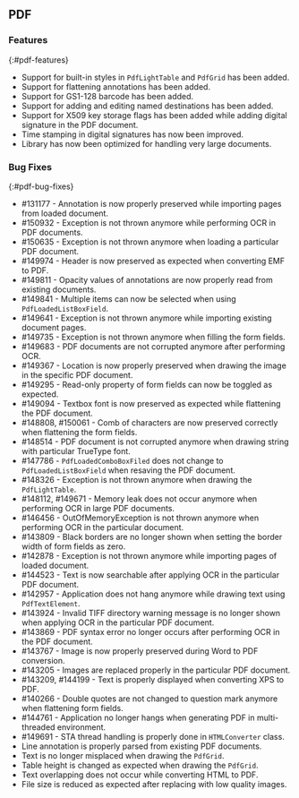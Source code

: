 ## PDF

### Features
{:#pdf-features} 

* Support for built-in styles in `PdfLightTable` and `PdfGrid` has been added.
* Support for flattening annotations has been added.
* Support for GS1-128 barcode has been added.
* Support for adding and editing named destinations has been added.
* Support for X509 key storage flags has been added while adding digital signature in the PDF document.
* Time stamping in digital signatures has now been improved.
* Library has now been optimized for handling very large documents.

### Bug Fixes
{:#pdf-bug-fixes} 

* \#131177 - Annotation is now properly preserved while importing pages from loaded document.
* \#150932 - Exception is not thrown anymore while performing OCR in PDF documents.
* \#150635 - Exception is not thrown anymore when loading a particular PDF document.
* \#149974 - Header is now preserved as expected when converting EMF to PDF.
* \#149811 - Opacity values of annotations are now properly read from existing documents.
* \#149841 - Multiple items can now be selected when using `PdfLoadedListBoxField`.
* \#149641 - Exception is not thrown anymore while importing existing document pages.
* \#149735 - Exception is not thrown anymore when filling the form fields.
* \#149683 - PDF documents are not corrupted anymore after performing OCR.
* \#149367 - Location is now properly preserved when drawing the image in the specific PDF document.
* \#149295 - Read-only property of form fields can now be toggled as expected.
* \#149094 - Textbox font is now preserved as expected while flattening the PDF document.
* \#148808, \#150061 - Comb of characters are now preserved correctly when flattening the form fields.
* \#148514 - PDF document is not corrupted anymore when drawing string with particular TrueType font.
* \#147786 - `PdfLoadedComboBoxFiled` does not change to `PdfLoadedListBoxField` when resaving the PDF document.
* \#148326 - Exception is not thrown anymore when drawing the `PdfLightTable`.
* \#148112, \#149671 - Memory leak does not occur anymore when performing OCR in large PDF documents.
* \#146456 - OutOfMemoryException is not thrown anymore when performing OCR in the particular document.
* \#143809 - Black borders are no longer shown when setting the border width of form fields as zero.
* \#142878 - Exception is not thrown anymore while importing pages of loaded document.
* \#144523 - Text is now searchable after applying OCR in the particular PDF document.
* \#142957 - Application does not hang anymore while drawing text using `PdfTextElement`.
* \#143924 - Invalid TIFF directory warning message is no longer shown when applying OCR in the particular PDF document.
* \#143869 - PDF syntax error no longer occurs after performing OCR in the PDF document.
* \#143767 - Image is now properly preserved during Word to PDF conversion.
* \#143205 - Images are replaced properly in the particular PDF document.
* \#143209, \#144199 - Text is properly displayed when converting XPS to PDF.
* \#140266 - Double quotes are not changed to question mark anymore when flattening form fields.
* \#144761 - Application no longer hangs when generating PDF in multi-threaded environment. 
* \#149691 - STA thread handling is properly done in `HTMLConverter` class.
* Line annotation is properly parsed from existing PDF documents.
* Text is no longer misplaced when drawing the `PdfGrid`.
* Table height is changed as expected when drawing the `PdfGrid`.
* Text overlapping does not occur while converting HTML to PDF.
* File size is reduced as expected after replacing with low quality images.